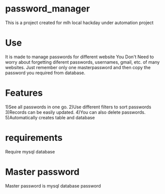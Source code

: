 # password_manager
This is a project created for mlh local hackday under automation project

<h1>Use</h1>
It is made to manage passwords for different website
You Don't Need to worry about forgetting diferent passwords, usernames, gmail, etc. of many websites.
Just remember only one masterpassword and then copy the password you required from database. 

<h1>Features</h1>
1)See all passwords in one go.
2)Use different filters to sort passwords
3)Records can be easily updated.
4)You can also delete passwords.
5)Automatically creates table and database

<h1>requirements</h1>
Require mysql database

<h1>Master password</h1>
Master password is mysql database password

